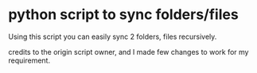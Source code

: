 # python script to sync folders/files
Using this script you can easily sync 2 folders, files recursively.

credits to the origin script owner, and I made few changes to work for my requirement.
